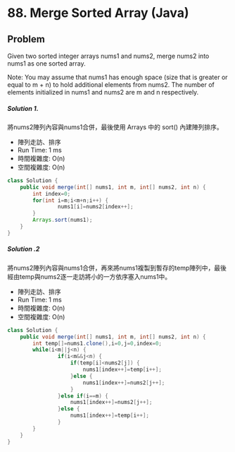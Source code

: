 # 88. Merge Sorted Array (Java)

## Problem

Given two sorted integer arrays nums1 and nums2, merge nums2 into nums1 as one sorted array.

Note:
You may assume that nums1 has enough space (size that is greater or equal to m + n) to hold additional elements from nums2. The number of elements initialized in nums1 and nums2 are m and n respectively.



##### Solution 1.

將nums2陣列內容與nums1合併，最後使用 Arrays 中的 sort() 內建陣列排序。

- 陣列走訪、排序
- Run Time: 1 ms
- 時間複雜度: O(n)
- 空間複雜度: O(n)

```java
class Solution {
    public void merge(int[] nums1, int m, int[] nums2, int n) {
        int index=0;
        for(int i=m;i<m+n;i++) {
        		nums1[i]=nums2[index++];
        }
        Arrays.sort(nums1);
    }
}
```

##### Solution .2

將nums2陣列內容與nums1合併，再來將nums1複製到暫存的temp陣列中，最後經由temp與nums2逐一走訪將小的一方依序塞入nums1中。

- 陣列走訪、排序
- Run Time: 1 ms
- 時間複雜度: O(n)
- 空間複雜度: O(n)

```java
class Solution {
    public void merge(int[] nums1, int m, int[] nums2, int n) {
        int temp[]=nums1.clone(),i=0,j=0,index=0;
        while(i<m||j<n) {
        		if(i<m&&j<n) {
        			if(temp[i]<nums2[j]) {
        				nums1[index++]=temp[i++];
        			}else {
        				nums1[index++]=nums2[j++];
        			}
        		}else if(i==m) {
        			nums1[index++]=nums2[j++];
        		}else {
        			nums1[index++]=temp[i++];
        		}	
        }
    }
}
```
